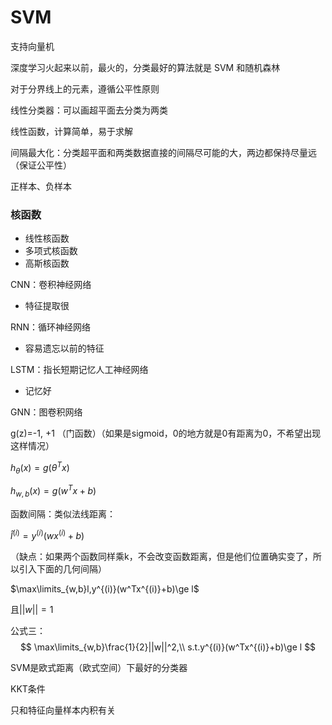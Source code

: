 # SVM

支持向量机



深度学习火起来以前，最火的，分类最好的算法就是 SVM 和随机森林



对于分界线上的元素，遵循公平性原则



线性分类器：可以画超平面去分类为两类

线性函数，计算简单，易于求解

间隔最大化：分类超平面和两类数据直接的间隔尽可能的大，两边都保持尽量远（保证公平性）



正样本、负样本



### 核函数

- 线性核函数
- 多项式核函数
- 高斯核函数



CNN：卷积神经网络

- 特征提取很

RNN：循环神经网络

- 容易遗忘以前的特征

LSTM：指长短期记忆人工神经网络

- 记忆好

GNN：图卷积网络



g(z)=-1, +1 （门函数）（如果是sigmoid，0的地方就是0有距离为0，不希望出现这样情况）

$h_\theta(x)=g(\theta^Tx)$

$h_{w,b}(x)=g(w^Tx+b)$

函数间隔：类似法线距离：

$\hat l^{{(i)}}=y^{{(i)}}(wx^{{(i)}}+b)$

（缺点：如果两个函数同样乘k，不会改变函数距离，但是他们位置确实变了，所以引入下面的几何间隔）

$\max\limits_{w,b}l,y^{(i)}(w^Tx^{(i)}+b)\ge l$

且$||w||=1$

公式三：
$$
\max\limits_{w,b}\frac{1}{2}||w||^2,\\
s.t.y^{(i)}(w^Tx^{(i)}+b)\ge l
$$






SVM是欧式距离（欧式空间）下最好的分类器

KKT条件

只和特征向量样本内积有关



